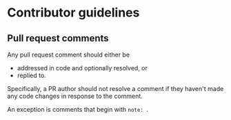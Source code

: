 # Contributor guidelines

## Pull request comments

Any pull request comment should either be

- addressed in code and optionally resolved, or
- replied to.

Specifically, a PR author should not resolve a comment if they haven't made any code changes in response to the comment.

An exception is comments that begin with `note: `.
